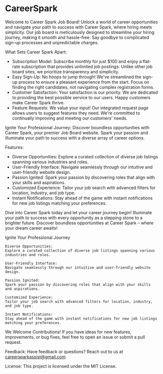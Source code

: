 # CareerSpark

 Welcome to Career Spark Job Board! Unlock a world of career opportunities and navigate your path to success with Career Spark, where hiring meets simplicity. Our job board is meticulously designed to streamline your hiring journey, making it smooth and hassle-free. Say goodbye to complicated sign-up processes and unpredictable charges.

What Sets Career Spark Apart:
- Subscription Model: Subscribe monthly for just $100 and enjoy a flat-rate subscription that provides unlimited job postings. Unlike other job board sites, we prioritize transparency and simplicity.
- Easy Sign-Up: No hoops to jump through! We've streamlined the sign-up process to ensure a pleasant experience from the start. Focus on finding the right candidates, not navigating complex registration forms.
- Customer Satisfaction: Your satisfaction is our priority. We are dedicated to providing the best possible service to our users. Happy customers make Career Spark thrive.
- Feature Requests: We value your input! Our integrated request page allows users to suggest features they need. We're committed to continually improving and meeting our customers' needs.

Ignite Your Professional Journey:
Discover boundless opportunities with Career Spark, your premier Job Board website. Spark your passion and illuminate your path to success with a diverse array of career options.

Features:
- Diverse Opportunities: Explore a curated collection of diverse job listings spanning various industries and roles.
- User-Friendly Interface: Navigate seamlessly through our intuitive and user-friendly website design.
- Passion Ignited: Spark your passion by discovering roles that align with your skills and aspirations.
- Customized Experience: Tailor your job search with advanced filters for location, industry, and job type.
- Instant Notifications: Stay ahead of the game with instant notifications for new job listings matching your preferences.

Dive into Career Spark today and let your career journey begin! Illuminate your path to success with every opportunity as a stepping stone to a brighter future. Discover boundless opportunities at Career Spark – where your dream career awaits!


Ignite Your Professional Journey

    Diverse Opportunities:
    Explore a curated collection of diverse job listings spanning various industries and roles.

    User-Friendly Interface:
    Navigate seamlessly through our intuitive and user-friendly website design.

    Passion Ignited:
    Spark your passion by discovering roles that align with your skills and aspirations.

    Customized Experience:
    Tailor your job search with advanced filters for location, industry, and job type.

    Instant Notifications:
    Stay ahead of the game with instant notifications for new job listings matching your preferences.

We Welcome Contributions!
If you have ideas for new features, improvements, or bug fixes, feel free to open an issue or submit a pull request.

Feedback:
Have feedback or questions? Reach out to us at careersparkassist@gmail.com

License:
This project is licensed under the MIT License.
   

